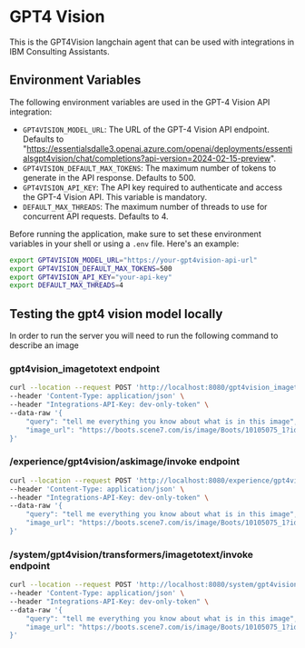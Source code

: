 # GPT4 Vision

This is the GPT4Vision langchain agent that can be used with integrations in IBM Consulting Assistants.

## Environment Variables

The following environment variables are used in the GPT-4 Vision API integration:

- `GPT4VISION_MODEL_URL`: The URL of the GPT-4 Vision API endpoint. Defaults to "https://essentialsdalle3.openai.azure.com/openai/deployments/essentialsgpt4vision/chat/completions?api-version=2024-02-15-preview".
- `GPT4VISION_DEFAULT_MAX_TOKENS`: The maximum number of tokens to generate in the API response. Defaults to 500.
- `GPT4VISION_API_KEY`: The API key required to authenticate and access the GPT-4 Vision API. This variable is mandatory.
- `DEFAULT_MAX_THREADS`: The maximum number of threads to use for concurrent API requests. Defaults to 4.

Before running the application, make sure to set these environment variables in your shell or using a `.env` file. Here's an example:

```bash
export GPT4VISION_MODEL_URL="https://your-gpt4vision-api-url"
export GPT4VISION_DEFAULT_MAX_TOKENS=500
export GPT4VISION_API_KEY="your-api-key"
export DEFAULT_MAX_THREADS=4
```

## Testing the gpt4 vision model locally

In order to run the server you will need to run the following command to describe an image

### gpt4vision_imagetotext endpoint

```bash
curl --location --request POST 'http://localhost:8080/gpt4vision_imagetotext/invoke' \
--header 'Content-Type: application/json' \
--header "Integrations-API-Key: dev-only-token" \
--data-raw '{
    "query": "tell me everything you know about what is in this image",
    "image_url": "https://boots.scene7.com/is/image/Boots/10105075_1?id=ZoQkR1&wid=532&hei=578&fmt=jpg&dpr=off"
}'
```

### /experience/gpt4vision/askimage/invoke endpoint

```bash
curl --location --request POST 'http://localhost:8080/experience/gpt4vision/askimage/invoke' \
--header 'Content-Type: application/json' \
--header "Integrations-API-Key: dev-only-token" \
--data-raw '{
    "query": "tell me everything you know about what is in this image",
    "image_url": "https://boots.scene7.com/is/image/Boots/10105075_1?id=ZoQkR1&wid=532&hei=578&fmt=jpg&dpr=off"
}'
```

### /system/gpt4vision/transformers/imagetotext/invoke endpoint

```bash
curl --location --request POST 'http://localhost:8080/system/gpt4vision/transformers/image_to_text/invoke' \
--header 'Content-Type: application/json' \
--header "Integrations-API-Key: dev-only-token" \
--data-raw '{
    "query": "tell me everything you know about what is in this image",
    "image_url": "https://boots.scene7.com/is/image/Boots/10105075_1?id=ZoQkR1&wid=532&hei=578&fmt=jpg&dpr=off"
}'
```
